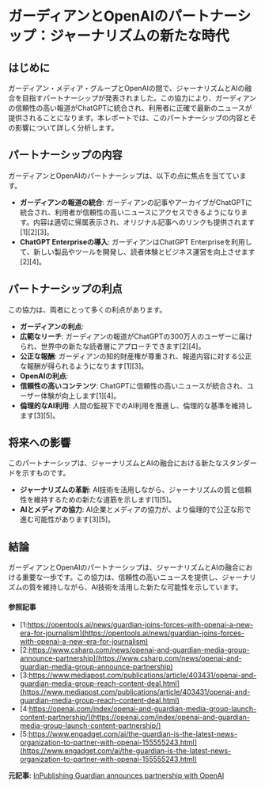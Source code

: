 # ガーディアンとOpenAIのパートナーシップ：ジャーナリズムの新たな時代

## はじめに

ガーディアン・メディア・グループとOpenAIの間で、ジャーナリズムとAIの融合を目指すパートナーシップが発表されました。この協力により、ガーディアンの信頼性の高い報道がChatGPTに統合され、利用者に正確で最新のニュースが提供されることになります。本レポートでは、このパートナーシップの内容とその影響について詳しく分析します。

## パートナーシップの内容

ガーディアンとOpenAIのパートナーシップは、以下の点に焦点を当てています。

- **ガーディアンの報道の統合**: ガーディアンの記事やアーカイブがChatGPTに統合され、利用者が信頼性の高いニュースにアクセスできるようになります。内容は適切に帰属表示され、オリジナル記事へのリンクも提供されます[1][2][3]。
- **ChatGPT Enterpriseの導入**: ガーディアンはChatGPT Enterpriseを利用して、新しい製品やツールを開発し、読者体験とビジネス運営を向上させます[2][4]。

## パートナーシップの利点

この協力は、両者にとって多くの利点があります。

- **ガーディアンの利点**:
 - **広範なリーチ**: ガーディアンの報道がChatGPTの300万人のユーザーに届けられ、世界中の新たな読者層にアプローチできます[2][4]。
 - **公正な報酬**: ガーディアンの知的財産権が尊重され、報道内容に対する公正な報酬が得られるようになります[1][3]。
- **OpenAIの利点**:
 - **信頼性の高いコンテンツ**: ChatGPTに信頼性の高いニュースが統合され、ユーザー体験が向上します[1][4]。
 - **倫理的なAI利用**: 人間の監視下でのAI利用を推進し、倫理的な基準を維持します[3][5]。

## 将来への影響

このパートナーシップは、ジャーナリズムとAIの融合における新たなスタンダードを示すものです。

- **ジャーナリズムの革新**: AI技術を活用しながら、ジャーナリズムの質と信頼性を維持するための新たな道筋を示します[1][5]。
- **AIとメディアの協力**: AI企業とメディアの協力が、より倫理的で公正な形で進む可能性があります[3][5]。

## 結論

ガーディアンとOpenAIのパートナーシップは、ジャーナリズムとAIの融合における重要な一歩です。この協力は、信頼性の高いニュースを提供し、ジャーナリズムの質を維持しながら、AI技術を活用した新たな可能性を示しています。

#### 参照記事
- [1:https://opentools.ai/news/guardian-joins-forces-with-openai-a-new-era-for-journalism](https://opentools.ai/news/guardian-joins-forces-with-openai-a-new-era-for-journalism)
- [2:https://www.csharp.com/news/openai-and-guardian-media-group-announce-partnership](https://www.csharp.com/news/openai-and-guardian-media-group-announce-partnership)
- [3:https://www.mediapost.com/publications/article/403431/openai-and-guardian-media-group-reach-content-deal.html](https://www.mediapost.com/publications/article/403431/openai-and-guardian-media-group-reach-content-deal.html)
- [4:https://openai.com/index/openai-and-guardian-media-group-launch-content-partnership/](https://openai.com/index/openai-and-guardian-media-group-launch-content-partnership/)
- [5:https://www.engadget.com/ai/the-guardian-is-the-latest-news-organization-to-partner-with-openai-155555243.html](https://www.engadget.com/ai/the-guardian-is-the-latest-news-organization-to-partner-with-openai-155555243.html)


**元記事:** [InPublishing Guardian announces partnership with OpenAI](https://www.inpublishing.co.uk/articles/guardian-announces-partnership-with-openai-25060)